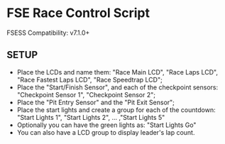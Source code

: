 # FSE Race Control Script

FSESS Compatibility: v7.1.0+

## SETUP
- Place the LCDs and name them: "Race Main LCD", "Race Laps LCD", "Race Fastest Laps LCD",  "Race Speedtrap LCD";
- Place the "Start/Finish Sensor", and each of the checkpoint sensors: "Checkpoint Sensor 1", "Checkpoint Sensor 2";
- Place the "Pit Entry Sensor" and the "Pit Exit Sensor";
- Place the start lights and create a group for each of the countdown: "Start Lights 1", "Start Lights 2", ... ,"Start Lights 5"
- Optionally you can have the green lights as: "Start Lights Go"
- You can also have a LCD group to display leader's lap count.
